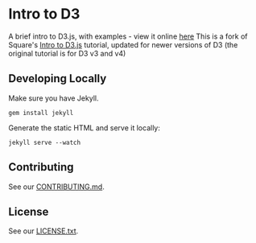 # Intro to D3

A brief intro to D3.js, with examples - view it online [here](intro-to-d3)
This is a fork of Square's [Intro to D3.js][original-intro-to-d3] tutorial, updated for newer versions of D3 (the original tutorial is for D3 v3 and v4)


[intro-to-d3]: https://yangdanny97.github.io./intro-to-d3
[original-intro-to-d3]: https://square.github.io/intro-to-d3

## Developing Locally

Make sure you have Jekyll.

```
gem install jekyll
```

Generate the static HTML and serve it locally:

```
jekyll serve --watch
```

## Contributing

See our [CONTRIBUTING.md](CONTRIBUTING.md).

## License

See our [LICENSE.txt](LICENSE.txt).
